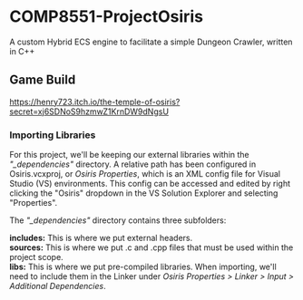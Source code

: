# COMP8551-ProjectOsiris
A custom Hybrid ECS engine to facilitate a simple Dungeon Crawler, written in C++

## Game Build
https://henry723.itch.io/the-temple-of-osiris?secret=xj6SDNoS9hzmwZ1KrnDW9dNgsU

<h3>Importing Libraries</h3>
<p>
  For this project, we'll be keeping our external libraries within the <i>"_dependencies"</i> directory. A relative path has been configured in Osiris.vcxproj, or <i>Osiris Properties</i>, which is an XML config file for Visual Studio (VS) environments. This config can be accessed and edited by right clicking the "Osiris" dropdown in the VS Solution Explorer and selecting "Properties".
</p>

The <i>"_dependencies"</i> directory contains three subfolders:

<p>
  <b>includes:</b> This is where we put external headers.
  <br><b>sources:</b> This is where we put .c and .cpp files that must be used within the project scope.
  <br><b>libs:</b> This is where we put pre-compiled libraries. When importing, we'll need to include them in the Linker under <i>Osiris Properties > Linker > Input > Additional Dependencies</i>.
  
</p>

